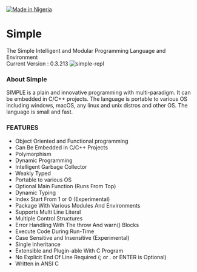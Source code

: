 [![Made in Nigeria](https://img.shields.io/badge/made%20in-nigeria-008751.svg?style=flat-square)](https://github.com/acekyd/made-in-nigeria)

# Simple

The Simple Intelligent and Modular Programming Language and Environment</br>
Current Version : 0.3.213
![simple-repl](https://i.imgur.com/qx5bbc3.png)

### About Simple
SIMPLE is a plain and innovative programming with multi-paradigm. It can be embedded in C/C++ projects. The language is portable to various OS including windows, macOS, any linux and unix distros and other OS. The language is small and fast.

### FEATURES
- Object Oriented and Functional programming
- Can Be Embedded in C/C++ Projects
- Polymorphism
- Dynamic Programming
- Intelligent Garbage Collector
- Weakly Typed
- Portable to various OS
- Optional Main Function (Runs From Top)
- Dynamic Typing
- Index Start From 1 or 0 (Experimental)
- Package With Various Modules And Environments
- Supports Multi Line Literal
- Multiple Control Structures
- Error Handling With The throw And warn() Blocks
- Execute Code During Run-Time
- Case Sensitive and Insensitive (Experimental)
- Single Inheritance
- Extensible and Plugin-able With C Program
- No Explicit End Of Line Required (; or . or ENTER is Optional)
- Written in ANSI C

